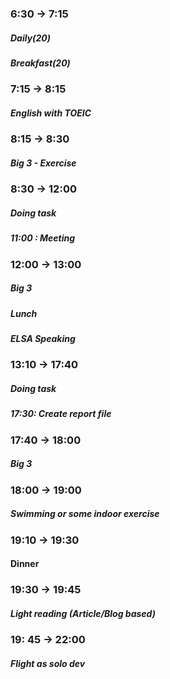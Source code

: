 ### 6:30 -> 7:15
##### Daily(20) 
##### Breakfast(20)

### 7:15 -> 8:15
##### English with TOEIC

###  8:15 -> 8:30
##### Big 3 - Exercise

### 8:30 -> 12:00
##### Doing task 
##### 11:00 : Meeting

### 12:00 -> 13:00
##### Big 3
##### Lunch
##### ELSA Speaking
### 13:10 -> 17:40
##### Doing task 
##### 17:30: Create report file

### 17:40 -> 18:00
##### Big 3

### 18:00 -> 19:00
##### Swimming or some indoor exercise

### 19:10 -> 19:30
#### Dinner

### 19:30 -> 19:45
##### Light reading (Article/Blog based)

### 19: 45 -> 22:00
##### Flight as solo dev


